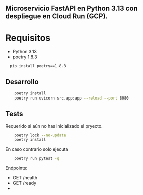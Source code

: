 ﻿## Microservicio FastAPI en Python 3.13 con despliegue en Cloud Run (GCP).

# Requisitos

* Python 3.13
* poetry 1.8.3
```bash
  pip install poetry==1.8.3
```

## Desarrollo

```bash
    poetry install
    poetry run uvicorn src.app:app --reload --port 8080
```

## Tests

Requerido si aún no has inicializado el pryecto.

```bash
    poetry lock --no-update
    poetry install
```
En caso contrario solo ejecuta

```bash
    poetry run pytest -q
```

Endpoints:
- GET /health
- GET /ready
- 
